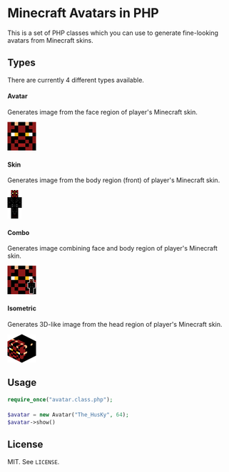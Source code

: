 # Minecraft Avatars in PHP

This is a set of PHP classes which you can use to generate fine-looking avatars from Minecraft skins.

## Types

There are currently 4 different types available.

#### Avatar

Generates image from the face region of player's Minecraft skin.

![Avatar](img/avatar.png)

#### Skin

Generates image from the body region (front) of player's Minecraft skin.

![Skin](img/skin.png)

#### Combo

Generates image combining face and body region of player's Minecraft skin.

![Combo](img/combo.png)

#### Isometric

Generates 3D-like image from the head region of player's Minecraft skin.

![Isometric](img/isometric.png)

## Usage

```php
require_once("avatar.class.php");

$avatar = new Avatar("The_HusKy", 64);
$avatar->show()
```

## License

MIT. See `LICENSE`.
